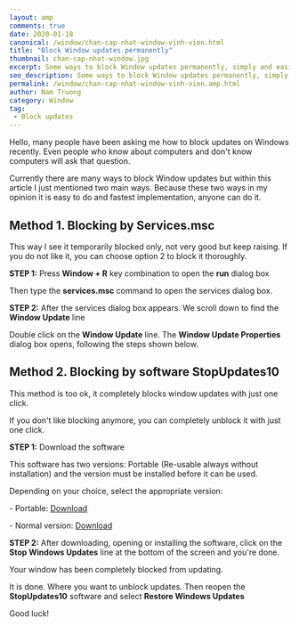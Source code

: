 ```yaml
---
layout: amp
comments: true
date: 2020-01-18
canonical: /window/chan-cap-nhat-window-vinh-vien.html
title: "Block Window updates permanently"
thumbnail: chan-cap-nhat-window.jpg
excerpt: Some ways to block Window updates permanently, simply and easily by anyone.
seo_description: Some ways to block Window updates permanently, simply and easily by anyone.
permalink: /window/chan-cap-nhat-window-vinh-vien.amp.html
author: Nam Truong
category: Window
tag:
 - Block updates
---
```


Hello, many people have been asking me how to block updates on Windows recently. Even people who know about computers and don't know computers will ask that question.

Currently there are many ways to block Window updates but within this article I just mentioned two main ways. Because these two ways in my opinion it is easy to do and fastest implementation, anyone can do it. 

## Method 1. Blocking by Services.msc

This way I see it temporarily blocked only, not very good but keep raising. If you do not like it, you can choose option 2 to block it thoroughly.

**STEP 1:** Press **Window + R** key combination to open the **run** dialog box

Then type the **services.msc** command to open the services dialog box.

<amp-img src="{{ site.url }}/assets/img/chan-cap-nhat-window-1.png" alt="{{ page.title }} - Ảnh 1" layout="responsive" width="399" height="206"></amp-img>

**STEP 2:** After the services dialog box appears. We scroll down to find the **Window Update** line

<amp-img src="{{ site.url }}/assets/img/chan-cap-nhat-window-2.jpg" alt="{{ page.title }} - Ảnh 2" layout="responsive" width="760" height="403"></amp-img>

Double click on the **Window Update** line. The **Window Update Properties** dialog box opens, following the steps shown below.

<amp-img src="{{ site.url }}/assets/img/chan-cap-nhat-window-3.png" alt="{{ page.title }} - Ảnh 3" layout="responsive" width="406" height="468"></amp-img>

## Method 2. Blocking by software StopUpdates10

This method is too ok, it completely blocks window updates with just one click.

If you don't like blocking anymore, you can completely unblock it with just one click.

**STEP 1:** Download the software

This software has two versions: Portable (Re-usable always without installation) and the version must be installed before it can be used.

Depending on your choice, select the appropriate version:

\- Portable: <a title="StopUpdates10 Portable" rel="noopener" target="_blank" href="https://shon.xyz/TgSwb">Download</a>

\- Normal version: <a title="StopUpdates10" rel="noopener" target="_blank" href="https://shon.xyz/2zP5A">Download</a>

**STEP 2:** After downloading, opening or installing the software, click on the **Stop Windows Updates** line at the bottom of the screen and you're done.

Your window has been completely blocked from updating.

<amp-img src="{{ site.url }}/assets/img/chan-cap-nhat-window-4.png" alt="{{ page.title }} - Ảnh 4" layout="responsive" width="526" height="384"></amp-img>

<p class="success">It is done. Where you want to unblock updates. Then reopen the <strong>StopUpdates10</strong> software and select <strong>Restore Windows Updates</strong></p>

Good luck!